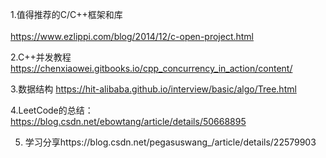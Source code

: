 

1.值得推荐的C/C++框架和库<br><br>
https://www.ezlippi.com/blog/2014/12/c-open-project.html<br>

2.C++并发教程<br>
https://chenxiaowei.gitbooks.io/cpp_concurrency_in_action/content/<br>

3.数据结构  https://hit-alibaba.github.io/interview/basic/algo/Tree.html<br>


4.LeetCode的总结： https://blog.csdn.net/ebowtang/article/details/50668895<br>

5. 学习分享https://blog.csdn.net/pegasuswang_/article/details/22579903<br>
